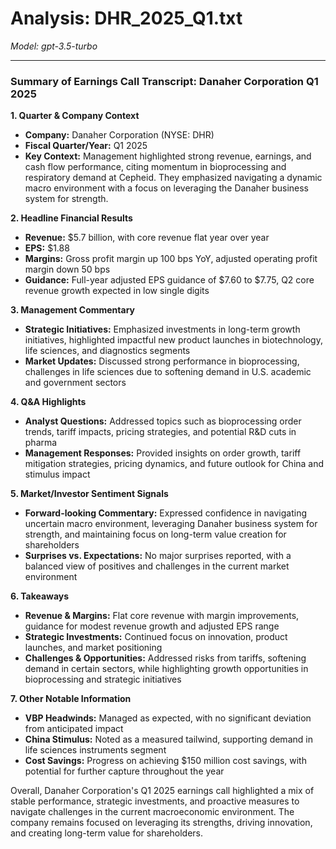 # Analysis: DHR_2025_Q1.txt

*Model: gpt-3.5-turbo*

---

### Summary of Earnings Call Transcript: Danaher Corporation Q1 2025

**1. Quarter & Company Context**
- **Company:** Danaher Corporation (NYSE: DHR)
- **Fiscal Quarter/Year:** Q1 2025
- **Key Context:** Management highlighted strong revenue, earnings, and cash flow performance, citing momentum in bioprocessing and respiratory demand at Cepheid. They emphasized navigating a dynamic macro environment with a focus on leveraging the Danaher business system for strength.

**2. Headline Financial Results**
- **Revenue:** $5.7 billion, with core revenue flat year over year
- **EPS:** $1.88
- **Margins:** Gross profit margin up 100 bps YoY, adjusted operating profit margin down 50 bps
- **Guidance:** Full-year adjusted EPS guidance of $7.60 to $7.75, Q2 core revenue growth expected in low single digits

**3. Management Commentary**
- **Strategic Initiatives:** Emphasized investments in long-term growth initiatives, highlighted impactful new product launches in biotechnology, life sciences, and diagnostics segments
- **Market Updates:** Discussed strong performance in bioprocessing, challenges in life sciences due to softening demand in U.S. academic and government sectors

**4. Q&A Highlights**
- **Analyst Questions:** Addressed topics such as bioprocessing order trends, tariff impacts, pricing strategies, and potential R&D cuts in pharma
- **Management Responses:** Provided insights on order growth, tariff mitigation strategies, pricing dynamics, and future outlook for China and stimulus impact

**5. Market/Investor Sentiment Signals**
- **Forward-looking Commentary:** Expressed confidence in navigating uncertain macro environment, leveraging Danaher business system for strength, and maintaining focus on long-term value creation for shareholders
- **Surprises vs. Expectations:** No major surprises reported, with a balanced view of positives and challenges in the current market environment

**6. Takeaways**
- **Revenue & Margins:** Flat core revenue with margin improvements, guidance for modest revenue growth and adjusted EPS range
- **Strategic Investments:** Continued focus on innovation, product launches, and market positioning
- **Challenges & Opportunities:** Addressed risks from tariffs, softening demand in certain sectors, while highlighting growth opportunities in bioprocessing and strategic initiatives

**7. Other Notable Information**
- **VBP Headwinds:** Managed as expected, with no significant deviation from anticipated impact
- **China Stimulus:** Noted as a measured tailwind, supporting demand in life sciences instruments segment
- **Cost Savings:** Progress on achieving $150 million cost savings, with potential for further capture throughout the year

Overall, Danaher Corporation's Q1 2025 earnings call highlighted a mix of stable performance, strategic investments, and proactive measures to navigate challenges in the current macroeconomic environment. The company remains focused on leveraging its strengths, driving innovation, and creating long-term value for shareholders.